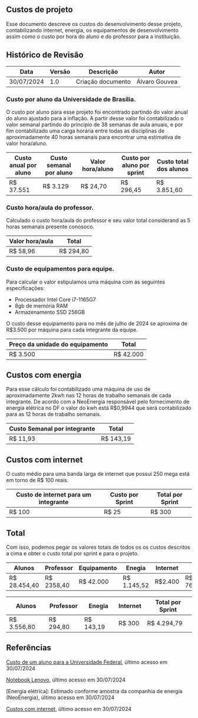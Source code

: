 ## Custos de projeto 

Esse documento descreve os custos do desenvolvimento desse projeto, contabilizando internet, energia, os equipamentos de desenvolvimento assim como o custo por hora do aluno e do professor para a instituição.

## Histórico de Revisão
| Data | Versão | Descrição | Autor |
|------|--------|-----------|-------|
| 30/07/2024 | 1.0 | Criação documento| Álvaro Gouvea |


### Custo por aluno da Universidade de Brasília.

O custo por aluno para esse projeto foi encontrado partindo do valor anual do aluno ajustado para a inflação. A partir desse valor foi contabilizado o valor semanal partindo do principio de 38 semanas de aula anuais, e por fim contabilizado uma carga horária entre todas as disciplinas de aproximadamente 40 horas semanais para encontrar uma estimativa de valor hora/aluno.

| Custo anual por aluno | Custo semanal por aluno | Valor hora/aluno | Custo por aluno por sprint | Custo total dos alunos |
|------|--------|-----------|---------------|----------|
| R$ 37.551 | R$ 3.129 | R$ 24,70 | R$ 296,45 | R$ 3.851,60 |

### Custo hora/aula do professor.

Calculado o custo hora/aula do professor e seu valor total considerand as 5 horas semanais presente conosoco.

| Valor hora/aula | Total |
|------|--------|
| R$ 58,96 | R$ 294,80 |



### Custo de equipamentos para equipe.

Para calcular o valor estipulamos uma máquina com as seguintes especificações: 
 - Processador Intel Core i7-1165G7
 - 8gb de memória RAM 
 - Armazenamento SSD 256GB

O custo desse equipamento para no mês de julho de 2024 se aproxima de R$3.500 por máquina para cada integrante da equipe. 

| Preço da unidade do equipamento | Total |
|------|--------|
| R$ 3.500 | R$ 42.000 |

## Custos com energia

Para esse cálculo foi contabilizado uma máquina de uso de aproximadamente 2kwh nas 12 horas de trabalho semanais de cada integrante. De acordo com a NeoEnergia responsável pelo fornecimento de energia elétrica no DF o valor do kwh está R$0,9944 que será contabilizado para as 12 horas de trabalho semanais.

| Custo Semanal por integrante | Total |
|------|--------|
| R$ 11,93 | R$ 143,19 |

## Custos com internet 

O custo médio para uma banda larga de internet que possui 250 mega está em torno de R$ 100 reais. 

| Custo de internet para um integrante | Custo por Sprint | Total por Sprint |
|------|--------|--------|
| R$ 100 | R$ 25  | R$ 300 | 

## Total

Com isso, podemos pegar os valores totais de todos os os custos descritos a cima e obter o custo total por sprint e para o projeto. 

|  Alunos | Professor | Equipamento  | Enegia  | Internet | Total | 
|------|----------|--------|--------|--------|--------|
| R$ 28.454,40 | R$ 2358,40 | R$ 42.000  | R$ 1.145,52 | R$2.400 | R$ 76.358,72 |

|  Alunos | Professor | Enegia  | Internet | Total por Sprint | 
|---------|-----------|---------|----------|------------------|
| R$ 3.556,80 | R$ 294,80 | R$ 143,19 | R$ 300 | R$ 4.294,79 |

## Referências

[Custo de um aluno para a Universidade Federal](https://oglobo.globo.com/brasil/entenda-quanto-custa-um-aluno-numa-universidade-federal-brasileira-23666877), último acesso em 30/07/2024

[Notebook Lenovo](https://www.kabum.com.br/produto/399676/notebook-lenovo-ideapad-3i-intel-core-i7-1165g7-8gb-ram-256gb-ssd-15-6-full-hd-windows-11-cinza-82md0008br), último acesso em 30/07/2024

[Energia elétrica]: Estimado conforme amostra da companhia de energia (NeoEnergia), último acesso em 30/07/2024

[Custos com internet](https://www.claro.com.br/internet/banda-larga), último acesso em 30/07/2024
